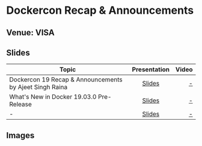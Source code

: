 # Dockercon Recap & Announcements

## Venue: VISA

## Slides


| Topic        | Presentation          | Video  |
| ------------- |:-------------:| -----:|
| Dockercon 19 Recap & Announcements by Ajeet Singh Raina| [Slides](-) | [ - ]() |
| What's New in Docker 19.03.0 Pre-Release| [Slides](-)| [ - ]()| 
| -|[Slides](-)| [ - ]() | 



## Images



